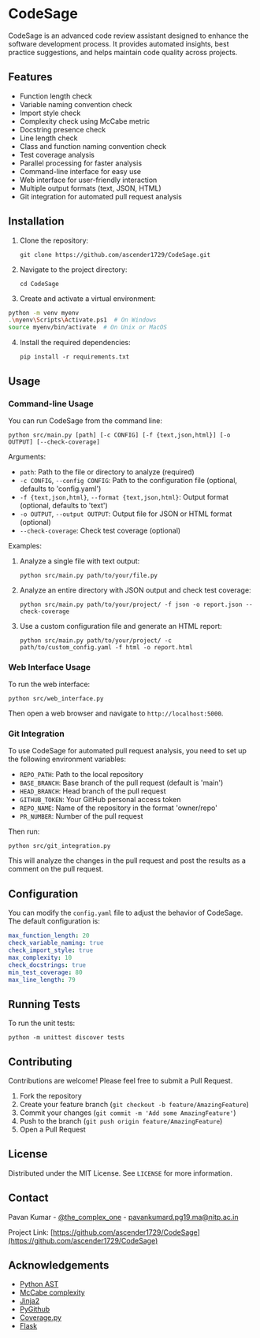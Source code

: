 # CodeSage

CodeSage is an advanced code review assistant designed to enhance the software development process. It provides automated insights, best practice suggestions, and helps maintain code quality across projects.

## Features

- Function length check
- Variable naming convention check
- Import style check
- Complexity check using McCabe metric
- Docstring presence check
- Line length check
- Class and function naming convention check
- Test coverage analysis
- Parallel processing for faster analysis
- Command-line interface for easy use
- Web interface for user-friendly interaction
- Multiple output formats (text, JSON, HTML)
- Git integration for automated pull request analysis

## Installation

1. Clone the repository:
   ```
   git clone https://github.com/ascender1729/CodeSage.git
   ```
2. Navigate to the project directory:
   ```
   cd CodeSage
   ```
 3. Create and activate a virtual environment:

```bash
python -m venv myenv
.\myenv\Scripts\Activate.ps1  # On Windows
source myenv/bin/activate  # On Unix or MacOS
```
4. Install the required dependencies:
   ```
   pip install -r requirements.txt
   ```

## Usage

### Command-line Usage

You can run CodeSage from the command line:

```
python src/main.py [path] [-c CONFIG] [-f {text,json,html}] [-o OUTPUT] [--check-coverage]
```

Arguments:
- `path`: Path to the file or directory to analyze (required)
- `-c CONFIG`, `--config CONFIG`: Path to the configuration file (optional, defaults to 'config.yaml')
- `-f {text,json,html}`, `--format {text,json,html}`: Output format (optional, defaults to 'text')
- `-o OUTPUT`, `--output OUTPUT`: Output file for JSON or HTML format (optional)
- `--check-coverage`: Check test coverage (optional)

Examples:
1. Analyze a single file with text output:
   ```
   python src/main.py path/to/your/file.py
   ```
2. Analyze an entire directory with JSON output and check test coverage:
   ```
   python src/main.py path/to/your/project/ -f json -o report.json --check-coverage
   ```
3. Use a custom configuration file and generate an HTML report:
   ```
   python src/main.py path/to/your/project/ -c path/to/custom_config.yaml -f html -o report.html
   ```

### Web Interface Usage

To run the web interface:

```
python src/web_interface.py
```

Then open a web browser and navigate to `http://localhost:5000`.

### Git Integration

To use CodeSage for automated pull request analysis, you need to set up the following environment variables:

- `REPO_PATH`: Path to the local repository
- `BASE_BRANCH`: Base branch of the pull request (default is 'main')
- `HEAD_BRANCH`: Head branch of the pull request
- `GITHUB_TOKEN`: Your GitHub personal access token
- `REPO_NAME`: Name of the repository in the format 'owner/repo'
- `PR_NUMBER`: Number of the pull request

Then run:

```
python src/git_integration.py
```

This will analyze the changes in the pull request and post the results as a comment on the pull request.

## Configuration

You can modify the `config.yaml` file to adjust the behavior of CodeSage. The default configuration is:

```yaml
max_function_length: 20
check_variable_naming: true
check_import_style: true
max_complexity: 10
check_docstrings: true
min_test_coverage: 80
max_line_length: 79
```

## Running Tests

To run the unit tests:

```
python -m unittest discover tests
```

## Contributing

Contributions are welcome! Please feel free to submit a Pull Request.

1. Fork the repository
2. Create your feature branch (`git checkout -b feature/AmazingFeature`)
3. Commit your changes (`git commit -m 'Add some AmazingFeature'`)
4. Push to the branch (`git push origin feature/AmazingFeature`)
5. Open a Pull Request

## License

Distributed under the MIT License. See `LICENSE` for more information.

## Contact

Pavan Kumar - [@the_complex_one](https://x.com/the_complex_one) - pavankumard.pg19.ma@nitp.ac.in

Project Link: [https://github.com/ascender1729/CodeSage](https://github.com/ascender1729/CodeSage)

## Acknowledgements

- [Python AST](https://docs.python.org/3/library/ast.html)
- [McCabe complexity](https://github.com/PyCQA/mccabe)
- [Jinja2](https://jinja.palletsprojects.com/)
- [PyGithub](https://github.com/PyGithub/PyGithub)
- [Coverage.py](https://coverage.readthedocs.io/)
- [Flask](https://flask.palletsprojects.com/)
